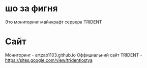 # шо за фигня
Это мониторинг майнкрафт сервера TRIDENT
# Сайт
Мониторинг - artzab1103.github.io
Оффициальний сайт TRIDENT - https://sites.google.com/view/tridentlostya
